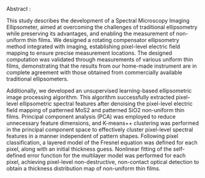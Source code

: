 Abstract :

This study describes the development of a Spectral Microscopy Imaging Ellipsometer, aimed
at overcoming the challenges of traditional ellipsometry while preserving its advantages, and
enabling the measurement of non-uniform thin films. We designed a rotating compensator
ellipsometry method integrated with imaging, establishing pixel-level electric field mapping to
ensure precise measurement locations. The designed computation was validated through
measurements of various uniform thin films, demonstrating that the results from our home-made
instrument are in complete agreement with those obtained from commercially available traditional
ellipsometers.

Additionally, we developed an unsupervised learning-based ellipsometric image processing
algorithm. This algorithm successfully extracted pixel-level ellipsometric spectral features after
denoising the pixel-level electric field mapping of patterned MoS2 and patterned SiO2 non-uniform
thin films. Principal component analysis (PCA) was employed to reduce unnecessary feature
dimensions, and K-means++ clustering was performed in the principal component space to
effectively cluster pixel-level spectral features in a manner independent of pattern shapes.
Following pixel classification, a layered model of the Fresnel equation was defined for each pixel,
along with an initial thickness guess. Nonlinear fitting of the self-defined error function for the
multilayer model was performed for each pixel, achieving pixel-level non-destructive, non-contact
optical detection to obtain a thickness distribution map of non-uniform thin films.

